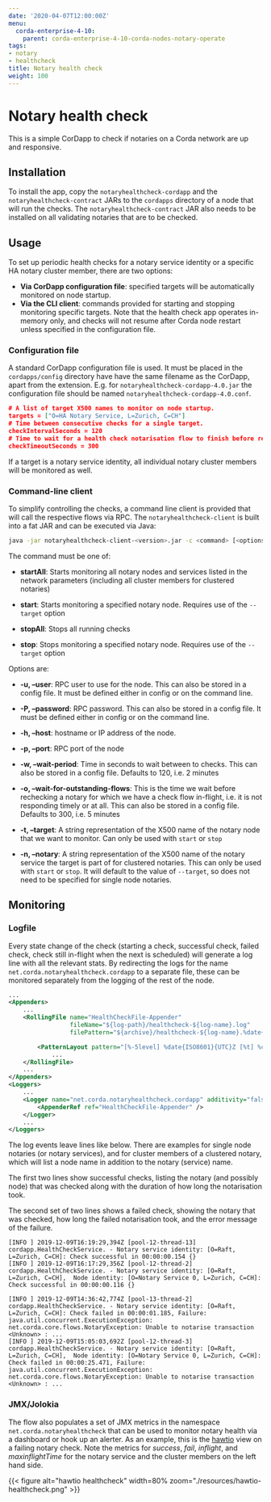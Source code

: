 ```yaml
---
date: '2020-04-07T12:00:00Z'
menu:
  corda-enterprise-4-10:
    parent: corda-enterprise-4-10-corda-nodes-notary-operate
tags:
- notary
- healthcheck
title: Notary health check
weight: 100
---
```



# Notary health check

This is a simple CorDapp to check if notaries on a Corda network are up and responsive.


## Installation

To install the app, copy the `notaryhealthcheck-cordapp` and the `notaryhealthcheck-contract` JARs to the `cordapps` directory
of a node that will run the checks. The `notaryhealthcheck-contract` JAR also needs to be installed on all validating
notaries that are to be checked.


## Usage

To set up periodic health checks for a notary service identity or a specific HA notary cluster member, there are two options:


* **Via CorDapp configuration file**: specified targets will be automatically monitored on node startup.
* **Via the CLI client**: commands provided for starting and stopping monitoring specific targets. Note that the health check app operates in-memory only, and checks will not resume after Corda node restart unless specified in the configuration file.


### Configuration file

A standard CorDapp configuration file is used. It must be placed in the `cordapps/config` directory have have the same filename as the CorDapp, apart from the extension.
E.g. for `notaryhealthcheck-cordapp-4.0.jar` the configuration file should be named `notaryhealthcheck-cordapp-4.0.conf`.

```json
# A list of target X500 names to monitor on node startup.
targets = ["O=HA Notary Service, L=Zurich, C=CH"]
# Time between consecutive checks for a single target.
checkIntervalSeconds = 120
# Time to wait for a health check notarisation flow to finish before recording as failure.
checkTimeoutSeconds = 300
```

If a target is a notary service identity, all individual notary cluster members will be monitored as well.


### Command-line client

To simplify controlling the checks, a command line client is provided that will call the respective flows via RPC.
The `notaryhealthcheck-client` is built into a fat JAR and can be executed via Java:

```bash
java -jar notaryhealthcheck-client-<version>.jar -c <command> [<options]
```

The command must be one of:


* **startAll**:
Starts monitoring all notary nodes and services listed in the network parameters (including all cluster members for clustered notaries)


* **start**:
Starts monitoring a specified notary node. Requires use of the `--target` option


* **stopAll**:
Stops all running checks


* **stop**:
Stops monitoring a specified notary node. Requires use of the `--target` option



Options are:


* **-u, –user**:
RPC user to use for the node. This can also be stored in a config file. It must be defined either in config or on the command line.


* **-P, –password**:
RPC password. This can also be stored in a config file. It must be defined either in config or on the command line.


* **-h, –host**:
hostname or IP address of the node.


* **-p, –port**:
RPC port of the node


* **-w, –wait-period**:
Time in seconds to wait between to checks. This can also be stored in a config file. Defaults to 120, i.e. 2 minutes


* **-o, –wait-for-outstanding-flows**:
This is the time we wait before rechecking a notary for which we have a check flow in-flight, i.e. it is not responding timely or at all. This can also be stored in a config file. Defaults to 300, i.e. 5 minutes


* **-t, –target**:
A string representation of the X500 name of the notary node that we want to monitor. Can only be used with `start` or `stop`


* **-n, –notary**:
A string representation of the X500 name of the notary service the target is part of for clustered notaries. This can only be used with `start` or `stop`. It will default to the value of `--target`, so does not need to be specified for single node notaries.




## Monitoring


### Logfile

Every state change of the check (starting a check, successful check,
failed check, check still in-flight when the next is scheduled) will generate a log line with all the relevant stats.
By redirecting the logs for the name `net.corda.notaryhealthcheck.cordapp` to a separate file,
these can be monitored separately from the logging of the rest of the node.

```xml
...
<Appenders>
    ...
    <RollingFile name="HealthCheckFile-Appender"
                 fileName="${log-path}/healthcheck-${log-name}.log"
                 filePattern="${archive}/healthcheck-${log-name}.%date{yyyy-MM-dd}-%i.log.gz">

        <PatternLayout pattern="[%-5level] %date{ISO8601}{UTC}Z [%t] %c{2}.%method - %msg %X%n"/>
            ...
    </RollingFile>
    ...
</Appenders>
<Loggers>
    ...
    <Logger name="net.corda.notaryhealthcheck.cordapp" additivity="false" level="info">
        <AppenderRef ref="HealthCheckFile-Appender" />
    </Logger>
    ...
</Loggers>
```

The log events leave lines like below. There are examples for single node notaries (or notary services), and for
cluster members of a clustered notary, which will list a node name in addition to the notary (service) name.

The first two lines show successful checks, listing the notary (and possibly node) that was checked along with the duration
of how long the notarisation took.

The second set of two lines shows a failed check, showing the notary that was checked, how long the failed notarisation took, and the error message of the failure.

```text
[INFO ] 2019-12-09T16:19:29,394Z [pool-12-thread-13] cordapp.HealthCheckService. - Notary service identity: [O=Raft, L=Zurich, C=CH]: Check successful in 00:00:00.154 {}
[INFO ] 2019-12-09T16:17:29,356Z [pool-12-thread-2] cordapp.HealthCheckService. - Notary service identity: [O=Raft, L=Zurich, C=CH],  Node identity: [O=Notary Service 0, L=Zurich, C=CH]: Check successful in 00:00:00.116 {}

[INFO ] 2019-12-09T14:36:42,774Z [pool-13-thread-2] cordapp.HealthCheckService. - Notary service identity: [O=Raft, L=Zurich, C=CH]: Check failed in 00:00:01.185, Failure: java.util.concurrent.ExecutionException: net.corda.core.flows.NotaryException: Unable to notarise transaction <Unknown> : ...
[INFO ] 2019-12-09T15:05:03,692Z [pool-12-thread-3] cordapp.HealthCheckService. - Notary service identity: [O=Raft, L=Zurich, C=CH],  Node identity: [O=Notary Service 0, L=Zurich, C=CH]: Check failed in 00:00:25.471, Failure: java.util.concurrent.ExecutionException: net.corda.core.flows.NotaryException: Unable to notarise transaction <Unknown> : ...
```


### JMX/Jolokia

The flow also populates a set of JMX metrics in the namespace `net.corda.notaryhealthcheck` that can be used to
monitor notary health via a dashboard or hook up an alerter. As an example, this is the  [hawtio](https://hawt.io)
view on a failing notary check. Note the metrics for *success*, *fail*, *inflight*, and *maxinflightTime* for the
notary service and the cluster members on the left hand side.

{{< figure alt="hawtio healthcheck" width=80% zoom="./resources/hawtio-healthcheck.png" >}}
